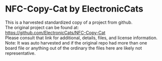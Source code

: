 
# NFC-Copy-Cat by ElectronicCats  
This is a harvested standardized copy of a project from github.  
The original project can be found at:  
https://github.com/ElectronicCats/NFC-Copy-Cat  
Please consult that link for additional, details, files, and license information.  
Note: It was auto harvested and if the original repo had more than one board file or anything out of the ordinary the files here are likely not representative.  
    